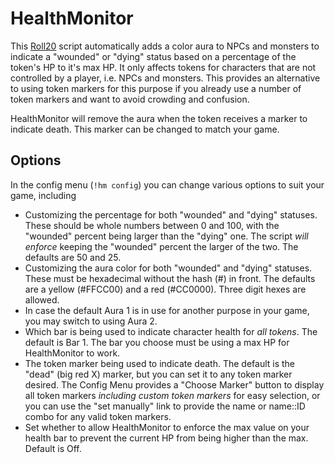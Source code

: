 # HealthMonitor
This [Roll20](http://roll20.net/) script automatically adds a color aura to NPCs and monsters to indicate a "wounded" or "dying" status based on a percentage of the token's HP to it's max HP. It only affects tokens for characters that are not controlled by a player, i.e. NPCs and monsters. This provides an alternative to using token markers for this purpose if you already use a number of token markers and want to avoid crowding and confusion.

HealthMonitor will remove the aura when the token receives a marker to indicate death. This marker can be changed to match your game.

## Options
In the config menu (`!hm config`) you can change various options to suit your game, including
- Customizing the percentage for both "wounded" and "dying" statuses. These should be whole numbers between 0 and 100, with the "wounded" percent being larger than the "dying" one. The script *will enforce* keeping the "wounded" percent the larger of the two. The defaults are 50 and 25.
- Customizing the aura color for both "wounded" and "dying" statuses. These must be hexadecimal without the hash (#) in front. The defaults are a yellow (#FFCC00) and a red (#CC0000). Three digit hexes are allowed.
- In case the default Aura 1 is in use for another purpose in your game, you may switch to using Aura 2.
- Which bar is being used to indicate character health for *all tokens*. The default is Bar 1. The bar you choose must be using a max HP for HealthMonitor to work.
- The token marker being used to indicate death. The default is the "dead" (big red X) marker, but you can set it to any token marker desired. The Config Menu provides a "Choose Marker" button to display all token markers *including custom token markers* for easy selection, or you can use the "set manually" link to provide the name or name::ID combo for any valid token markers.
- Set whether to allow HealthMonitor to enforce the max value on your health bar to prevent the current HP from being higher than the max. Default is Off.
